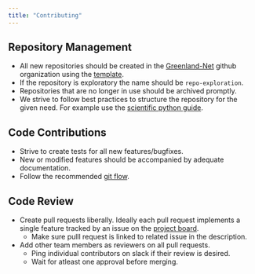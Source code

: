 ```yaml
---
title: "Contributing"
---
```


## Repository Management

* All new repositories should be created in the [Greenland-Net](https://github.com/QGreenland-Net) github organization using the [template](https://github.com/QGreenland-Net/template).
* If the repository is exploratory the name should be `repo-exploration`.
* Repositories that are no longer in use should be archived promptly.
* We strive to follow best practices to structure the repository for the given need. For example use the [scientific python guide](https://scientific-python.org/development/).

## Code Contributions

* Strive to create tests for all new features/bugfixes.
* New or modified features should be accompanied by adequate documentation.
* Follow the recommended [git flow](https://docs.github.com/en/get-started/using-github/github-flow#following-github-flow).

## Code Review

* Create pull requests liberally. Ideally each pull request implements a single feature tracked by an issue on the [project board](https://github.com/orgs/QGreenland-Net/projects/1/views/1).
    * Make sure pulll request is linked to related issue in the description. 
* Add other team members as reviewers on all pull requests. 
    * Ping individual contributors on slack if their review is desired. 
    * Wait for atleast one approval before merging. 
